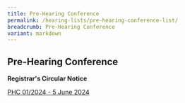 ```yaml
---
title: Pre-Hearing Conference
permalink: /hearing-lists/pre-hearing-conference-list/
breadcrumb: Pre-Hearing Conference
variant: markdown
---
```

Pre-Hearing Conference
---

**Registrar's Circular Notice**

[PHC 01/2024 - 5 June 2024](/files/phc012024-05jun2024.pdf)